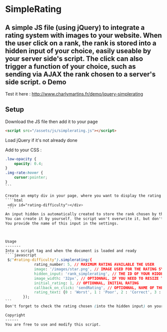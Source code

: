 SimpleRating
=============

A simple JS file (using jQuery) to integrate a rating system with images to your website.
When the user click on a rank, the rank is stored into a hidden input of your choice, easily useable by your server side's script.
The click can also trigger a function of your choice, such as sending via AJAX the rank chosen to a server's side script. 
o
Demo
----
Test it here :
http://www.charlymartins.fr/demo/jquery-simplerating

Setup
-----
Download the JS file then add it to your page
```html
<script src="/assets/js/simplerating.js"></script>
```
Load jQuery if it's not already done

Add to your CSS :
````css
.low-opacity {
    opacity: 0.4;
}
.img-rate:hover {
    cursor:pointer;
}
```

Create an empty div in your page, where you want to display the rating system
````html
 <div id="rating-difficulty"></div>
 ```
An input hidden is automatically created to store the rank chosen by the user.
You can create it by yourself, the script won't overwrite it, but don't forget the "autocomplete" attribute to avoid problem with Firefox.
You provide the name of this input in the settings.
 


Usage
-------
Into a script tag and when the document is loaded and ready
````javascript
 $('#rating-difficulty').simplerating({
             rating_number: 5, // MAXIMUM RATING AVAILABLE THE USER
             image: '/images/star.png', // IMAGE USED FOR THE RATING SYSTEM
             hidden_input: 'rank_simplerating', // THE ID OF YOUR HIDDEN INPUT CONTAINING THE USER'S CHOICE
             image_width: '32px', // OPTIONNAL, IF YOU NEED TO RESIZE THE IMAGE
             initial_rating: 1, // OPTIONNAL, INITIAL RATING
             callback_on_click: 'sendRating', // OPTIONNAL, NAME OF THE FUNCTION WITHOUT () CALLED WHEN THE USER CLICK ON A RATING
			 rating_text: {0 : 'Worst', 1 : 'Poor', 2 : 'Correct', 3 : 'Not bad', 4 : 'Great', 5 : 'Awesome'} // TEXT DISPLAYED ACCORDING TO THE RATING CHOSEN
        });
```
Don't forget to check the rating chosen (into the hidden input) on your server side's script

Copyright
------
You are free to use and modify this script.


